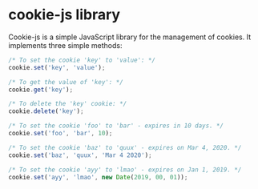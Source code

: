 # cookie-js library

Cookie-js is a simple JavaScript library for the management of cookies.
It implements three simple methods:

```js
/* To set the cookie 'key' to 'value': */
cookie.set('key', 'value');

/* To get the value of 'key': */
cookie.get('key');

/* To delete the 'key' cookie: */
cookie.delete('key');

/* To set the cookie 'foo' to 'bar' - expires in 10 days. */
cookie.set('foo', 'bar', 10);

/* To set the cookie 'baz' to 'quux' - expires on Mar 4, 2020. */
cookie.set('baz', 'quux', 'Mar 4 2020');

/* To set the cookie 'ayy' to 'lmao' - expires on Jan 1, 2019. */
cookie.set('ayy', 'lmao', new Date(2019, 00, 01));
```


